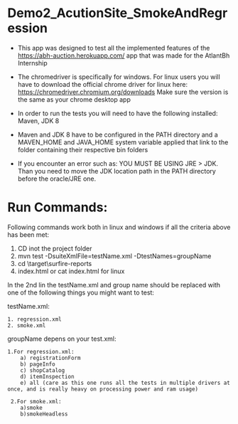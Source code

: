 # Demo2_AcutionSite_SmokeAndRegression

- This app was designed to test all the implemented features of the https://abh-auction.herokuapp.com/ app that was made for the AtlantBh Internship

- The chromedriver is specifically for windows. For linux users you will have to download the official chrome driver for linux here: https://chromedriver.chromium.org/downloads
Make sure the version is the same as your chrome desktop app

- In order to run the tests you will need to have the following installed: Maven, JDK 8

- Maven and JDK 8 have to be configured in the PATH directory and a MAVEN_HOME and JAVA_HOME system variable applied that link to the folder containing their respective bin folders
- If you encounter an error such as: YOU MUST BE USING JRE > JDK. Than you need to move the JDK location path in the PATH directory before the oracle/JRE one.

# Run Commands:

Following commands work both in linux and windows if all the criteria above has been met:

  1. CD inot the project folder 
  2. mvn test -DsuiteXmlFile=testName.xml -DtestNames=groupName
  3. cd \target\surfire-reports
  4. index.html or cat index.html for linux 
  
 
 In the 2nd lin the testName.xml and group name should be replaced with one of the following things you might want to test:
 
 testName.xml:
 
    1. regression.xml
    2. smoke.xml
    
groupName depens on your test.xml:

    1.For regression.xml:
        a) registrationForm
        b) pageInfo
        c) shopCatalog
        d) itemInspection
        e) all (care as this one runs all the tests in multiple drivers at once, and is really heavy on processing power and ram usage)
       
     2.For smoke.xml:
        a)smoke
        b)smokeHeadless
    
